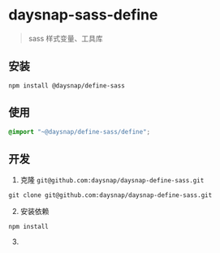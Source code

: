
# daysnap-sass-define

> sass 样式变量、工具库

## 安装

```shell
npm install @daysnap/define-sass
```

## 使用

```scss
@import "~@daysnap/define-sass/define";
```

## 开发

1. 克隆 `git@github.com:daysnap/daysnap-define-sass.git`

```shell
git clone git@github.com:daysnap/daysnap-define-sass.git
```

2. 安装依赖

```shell
npm install
```

3. 
